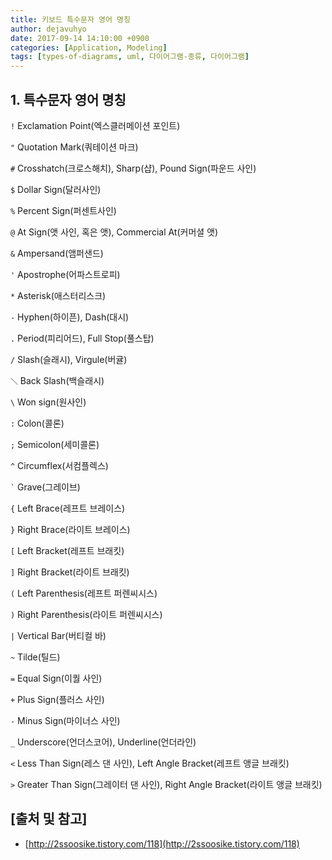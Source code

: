 ```yaml
---
title: 키보드 특수문자 영어 명칭
author: dejavuhyo
date: 2017-09-14 14:10:00 +0900
categories: [Application, Modeling]
tags: [types-of-diagrams, uml, 다이어그램-종류, 다이어그램]
---
```


## 1. 특수문자 영어 명칭

`!` Exclamation Point(엑스클러메이션 포인트)

`"` Quotation Mark(쿼테이션 마크)

`#` Crosshatch(크로스해치), Sharp(샵), Pound Sign(파운드 사인)

`$` Dollar Sign(달러사인)

`%` Percent Sign(퍼센트사인)

`@` At Sign(앳 사인, 혹은 앳), Commercial At(커머셜 앳)

`&` Ampersand(앰퍼샌드)

`'` Apostrophe(어파스트로피)

`*` Asterisk(애스터리스크)

`-` Hyphen(하이픈), Dash(대시)

`.` Period(피리어드), Full Stop(풀스탑)

`/` Slash(슬래시), Virgule(버귤)

`＼` Back Slash(백슬래시)

`\` Won sign(원사인)

`:` Colon(콜론)

`;` Semicolon(세미콜론)

`^` Circumflex(서컴플렉스)

``` ` ``` Grave(그레이브)

`{` Left Brace(레프트 브레이스)

`}` Right Brace(라이트 브레이스)

`[` Left Bracket(레프트 브래킷)

`]` Right Bracket(라이트 브래킷)

`(` Left Parenthesis(레프트 퍼렌씨시스)

`)` Right Parenthesis(라이트 퍼렌씨시스)

`|` Vertical Bar(버티컬 바)

`~` Tilde(틸드)

`=` Equal Sign(이퀄 사인)

`+` Plus Sign(플러스 사인)

`-` Minus Sign(마이너스 사인)

`_` Underscore(언더스코어), Underline(언더라인)

`<` Less Than Sign(레스 댄 사인), Left Angle Bracket(레프트 앵글 브래킷)

`>` Greater Than Sign(그레이터 댄 사인), Right Angle Bracket(라이트 앵글 브래킷)

## [출처 및 참고]
* [http://2ssoosike.tistory.com/118](http://2ssoosike.tistory.com/118)
